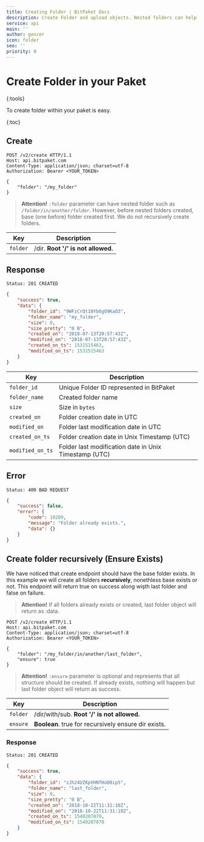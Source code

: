 ```yaml
---
title: Creating Folder | BitPaket Docs
description: Create Folder and upload objects. Nested folders can help on organizing your objects.
service: api
main: ''
author: gencer
icon: folder
seo: ''
priority: 0
---
```


# Create Folder in your Paket
{:tools}

To create folder within your paket is easy.

{:toc}

## Create

```http
POST /v2/create HTTP/1.1
Host: api.bitpaket.com
Content-Type: application/json; charset=utf-8
Authorization: Bearer <YOUR_TOKEN>

{
	"folder": "/my_folder"
}
```

> **Attention!** `:folder` parameter can have nested folder such as `/folder/in/another/folder`. However, before nested folders created, base (one before) folder created first. We do not recursively create folders.

| Key      | Description                        |
| -------- | ---------------------------------- |
| `folder` | /dir. **Root '/' is not allowed.** |

## Response

```
Status: 201 CREATED
```
```json
{
	"success": true,
	"data": {
		"folder_id": "9WFzCrQt10Yb6gO9KaO3",
		"folder_name": "my_folder",
		"size": 0,
		"size_pretty": "0 B",
		"created_on": "2018-07-13T20:57:43Z",
		"modified_on": "2018-07-13T20:57:43Z",
		"created_on_ts": 1531515463,
		"modified_on_ts": 1531515463
	}
}
```

| Key              | Description                                           |
| ---------------- | ----------------------------------------------------- |
| `folder_id`      | Unique Folder ID represented in BitPaket              |
| `folder_name`    | Created folder name                                   |
| `size`           | Size in `bytes`                                       |
| `created_on`     | Folder creation date in UTC                           |
| `modified_on`    | Folder last modification date in UTC                  |
| `created_on_ts`  | Folder creation date in Unix Timestamp (UTC)          |
| `modified_on_ts` | Folder last modification date in Unix Timestamp (UTC) |

## Error

```
Status: 400 BAD REQUEST
```
```json
{
	"success": false,
	"error": {
		"code": 10209,
		"message": "Folder already exists.",
		"data": {}
	}
}
```

## Create folder recursively (Ensure Exists)

We have noticed that create endpoint should have the base folder exists. In this example we will create all folders **recursively**, nonethless base exists or not. This endpoint will return true on success along wişth last folder and false on failure.

> **Attention!** If all folders already exists or created, last folder object will return as :data.


```http
POST /v2/create HTTP/1.1
Host: api.bitpaket.com
Content-Type: application/json; charset=utf-8
Authorization: Bearer <YOUR_TOKEN>

{
	"folder": "/my_folder/in/another/last_folder",
	"ensure": true
}
```

> **Attention!** `:ensure` parameter is optional and represents that all structure should be created. If already exists, nothing will happen but last folder object will return as success.

| Key      | Description                                          |
| -------- | ---------------------------------------------------- |
| `folder` | /dir/with/sub. **Root '/' is not allowed.**          |
| `ensure` | **Boolean**. true for recursively ensure dir exists. |  |


### Response

```
Status: 201 CREATED
```
```json
{
	"success": true,
	"data": {
		"folder_id": "zJh24UZKpVHNTHoD0ip5",
		"folder_name": "last_folder",
		"size": 0,
		"size_pretty": "0 B",
		"created_on": "2018-10-22T11:31:10Z",
		"modified_on": "2018-10-22T11:31:10Z",
		"created_on_ts": 1540207870,
		"modified_on_ts": 1540207870
	}
}
```
